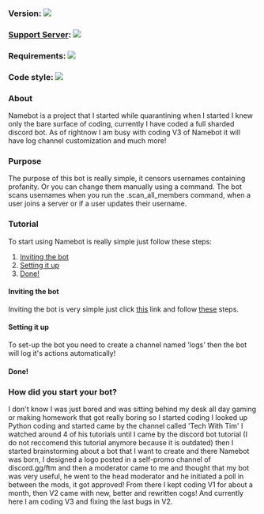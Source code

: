 <div>
  <h3>Version: <img src="https://img.shields.io/github/v/release/pjotr07740/NamebotOpensource"></h3>
</div>
<div>
  <h3><a href="https://discord.gg/ctw6rjs">Support Server</a>: <img src="https://img.shields.io/discord/715558840959238154"></h3>
</div>
<div>
  <h3>Requirements: <img src="https://img.shields.io/requires/github/pjotr07740/NamebotOpensource"></h3>
</div>
<div>
  <h3>Code style: <img src="https://img.shields.io/badge/code%20style-black-000000.svg"></h3>
<div>
  <h3>About</h3>
  <p>Namebot is a project that I started while quarantining when I started I knew only the bare surface of coding, currently I have coded a full sharded discord bot. As of rightnow I am busy with coding V3 of Namebot it will have log channel customization and much more!</p>
</div>
<div>
  <h3>Purpose</h3>
  <p>The purpose of this bot is really simple, it censors usernames containing profanity. Or you can change them manually using a command. The bot scans usernames when you run the .scan_all_members command, when a user joins a server or if a user updates their username.
<div>
  <h3>Tutorial</h3>
  <p>To start using Namebot is really simple just follow these steps:</p>
  <ol>
    <li><a href="https://github.com/pjotr07740/NamebotOpensource/blob/master/README.md#inviting-the-bot">Inviting the bot</a></li>
    <li><a href="https://github.com/pjotr07740/NamebotOpensource/blob/master/README.md#setting-it-up">Setting it up</a></li>
    <li><a href="https://github.com/pjotr07740/NamebotOpensource/blob/master/README.md#done">Done!</a></li>
  </ol>
  <h4>Inviting the bot</h4>
  <p>Inviting the bot is very simple just click <a href="https://discord.com/oauth2/authorize?client_id=712415898203586570&scope=bot&permissions=469888192">this</a> link and follow <a href="https://www.youtube.com/watch?v=2YO96GFBSLw1">these</a> steps.
  <h4>Setting it up</h4>
  <p>To set-up the bot you need to create a channel named 'logs' then the bot will log it's actions automatically!
  <h4>Done!</h4>
</div>
<div>
  <h3>How did you start your bot?</h3>
  <p>I don't know I was just bored and was sitting behind my desk all day gaming or making homework that got really boring so I started coding I looked up Python coding and started came by the channel called 'Tech With Tim' I watched around 4 of his tutorials until I came by the discord bot tutorial (I do not reccomend this tutorial anymore because it is outdated) then I started brainstorming about a bot that I want to create and there Namebot was born, I designed a logo posted in a self-promo channel of discord.gg/ftm and then a moderator came to me and thought that my bot was very useful, he went to the head moderator and he initiated a poll in between the mods, it got approved! From there I kept coding V1 for about a month, then V2 came with new, better and rewritten cogs! And currently here I am coding V3 and fixing the last bugs in V2. 
